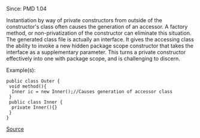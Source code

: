 Since: PMD 1.04

Instantiation by way of private constructors from outside of the constructor's class often causes the 
generation of an accessor. A factory method, or non-privatization of the constructor can eliminate this 
situation. The generated class file is actually an interface.  It gives the accessing class the ability 
to invoke a new hidden package scope constructor that takes the interface as a supplementary parameter. 
This turns a private constructor effectively into one with package scope, and is challenging to discern.

Example(s):
```
public class Outer {
 void method(){
  Inner ic = new Inner();//Causes generation of accessor class
 }
 public class Inner {
  private Inner(){}
 }
}
```

[Source](https://pmd.github.io/pmd-5.6.1/pmd-java/rules/java/design.html#AccessorClassGeneration)
